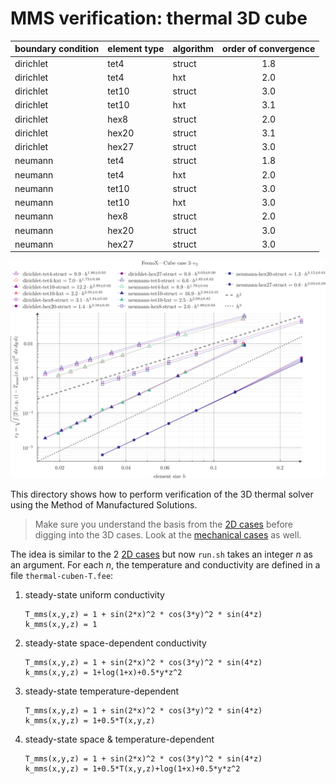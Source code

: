 # MMS verification: thermal 3D cube


 boundary condition | element type | algorithm | order of convergence
--------------------|--------------|-----------|:----------------------:
 dirichlet | tet4 | struct | 1.8
 dirichlet | tet4 | hxt | 2.0
 dirichlet | tet10 | struct | 3.0
 dirichlet | tet10 | hxt | 3.1
 dirichlet | hex8 | struct | 2.0
 dirichlet | hex20 | struct | 3.1
 dirichlet | hex27 | struct | 3.0
 neumann | tet4 | struct | 1.8
 neumann | tet4 | hxt | 2.0
 neumann | tet10 | struct | 3.0
 neumann | tet10 | hxt | 3.0
 neumann | hex8 | struct | 2.0
 neumann | hex20 | struct | 3.0
 neumann | hex27 | struct | 3.0

 
![Plot of $L_2$ error vs. element size $h$ dor case 3 below (non-linear)](thermal-cube3-e2.svg)


This directory shows how to perform verification of the 3D thermal solver using the Method of Manufactured Solutions.

> Make sure you understand the basis from the [2D cases](../2d) before digging into the 3D cases.
> Look at the [mechanical cases](../../mechanical) as well.


The idea is similar to the 2 [2D cases](../2d) but now `run.sh` takes an integer $n$ as an argument.
For each $n$, the temperature and conductivity are defined in a file `thermal-cuben-T.fee`:

 1. steady-state uniform conductivity
 
    ```feenox
    T_mms(x,y,z) = 1 + sin(2*x)^2 * cos(3*y)^2 * sin(4*z)
    k_mms(x,y,z) = 1
    ```
 
 2. steady-state space-dependent conductivity

    ```feenox
    T_mms(x,y,z) = 1 + sin(2*x)^2 * cos(3*y)^2 * sin(4*z)
    k_mms(x,y,z) = 1+log(1+x)+0.5*y*z^2
    ```

 3. steady-state temperature-dependent

    ```feenox
    T_mms(x,y,z) = 1 + sin(2*x)^2 * cos(3*y)^2 * sin(4*z)
    k_mms(x,y,z) = 1+0.5*T(x,y,z)
    ```
 
 4. steady-state space & temperature-dependent
 
    ```feenox
    T_mms(x,y,z) = 1 + sin(2*x)^2 * cos(3*y)^2 * sin(4*z)
    k_mms(x,y,z) = 1+0.5*T(x,y,z)+log(1+x)+0.5*y*z^2
    ```

